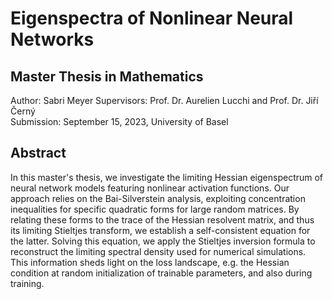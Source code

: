 # Eigenspectra of Nonlinear Neural Networks
## Master Thesis in Mathematics

Author: Sabri Meyer
Supervisors: Prof. Dr. Aurelien Lucchi and Prof. Dr. Jiří Černý\
Submission: September 15, 2023, University of Basel

## Abstract
In this master's thesis, we investigate the limiting Hessian eigenspectrum of neural network models featuring nonlinear activation functions. Our approach relies on the Bai-Silverstein analysis, exploiting concentration inequalities for specific quadratic forms for large random matrices. By relating these forms to the trace of the Hessian resolvent matrix, and thus its limiting Stieltjes transform, we establish a self-consistent equation for the latter. Solving this equation, we apply the Stieltjes inversion formula to reconstruct the limiting spectral density used for numerical simulations. This information sheds light on the loss landscape, e.g. the Hessian condition at random initialization of trainable parameters, and also during training.
